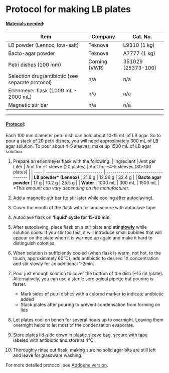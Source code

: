 # Protocol for making LB plates

#### <u>Materials needed</u>:
| Item         | Company | Cat. No. |
| ------------ | ------- | -------- |
|  LB powder (Lennox, low-salt)  | Teknova | L9310 (1 kg) |
|  Bacto-agar powder | Teknova | A7777 (1 kg) |
| Petri dishes (100 mm) | Corning (VWR) | 351029 (25373-100) |
| Selection drug/antibiotic (see separate protocol) | n/a  | n/a |
| Erlenmeyer flask (1000 mL - 2000 mL) | n/a | n/a |
|  Magnetic stir bar | n/a | n/a |

---
#### <u>Protocol</u>:

Each 100 mm diameter petri dish can hold about 10-15 mL of LB agar. So to pour a stack of 20 petri dishes, you will need approximately 300 mL of LB agar solution. To pour about 4-5 sleeves, make up 1500 mL of LB agar solution.

1. Prepare an erlenmeyer flask with the following:
| Ingredient | Amt per Liter | Amt for ~1 sleeve (20 plates) | Amt for ~4-5 sleeves (80-100 plates) |
| ---- | ---------------------------- | ----------------------------------- |
| **LB powder\* (Lennox)** | 21.6 g | 12.96 g | 32.4 g |
| **Bacto agar powder** | 17 g | 10.2 g | 25.5 g |
| **Water** | 1000 mL | 300 mL | 1500 mL |
*\*This amount can vary depending on the manufacturer.*


2. Add a magnetic stir bar (to stir later while cooling after autoclaving).

3. Cover the mouth of the flask with foil and secure with autoclave tape.

4. Autoclave flask on **'liquid' cycle for 15-30 min**.

5. After autoclaving, place flask on a stir plate and **stir <u>slowly</u>** while solution cools. If you stir too fast, it will introduce small bubbles that will appear on the plate when it is warmed up again and make it hard to distinguish colonies.

6. When solution is sufficiently cooled (when flask is warm, not hot, to the touch, approximately 60&deg;C), add antibiotic to desired 1X concentration and stir slowly for an additional 1-2min.

8. Pour just enough solution to cover the bottom of the dish (~15 mL/plate). Alternatively, you can use a sterile serological pipette but pouring is faster.
	- Mark sides of petri dishes with a colored marker to indicate antibiotic added
	- Stack plates after pouring to prevent condensation from forming on lids
	
8. Let plates cool on bench for several hours up to overnight. Leaving them overnight helps to let most of the condensation evaporate.

9. Store plates lid-side down in plastic sleeve bag, secure with tape labeled with antibiotic and store at 4&deg;C.

10. Thoroughly rinse out flask, making sure no solid agar bits are still left and leave for glassware washing.



For more detailed protocol, see [Addgene version](https://www.addgene.org/protocols/pouring-lb-agar-plates/).


